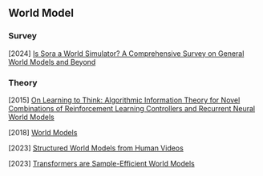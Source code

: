 ## World Model

### Survey

[2024] [Is Sora a World Simulator? A Comprehensive Survey on General World Models and Beyond](https://arxiv.org/abs/2405.03520)



### Theory

[2015] [On Learning to Think: Algorithmic Information Theory for Novel Combinations of Reinforcement Learning Controllers and Recurrent Neural World Models](https://arxiv.org/abs/1511.09249)

[2018] [World Models](https://arxiv.org/abs/1803.10122)

[2023] [Structured World Models from Human Videos](https://arxiv.org/abs/2308.10901)

[2023] [Transformers are Sample-Efficient World Models](https://arxiv.org/abs/2209.00588)
